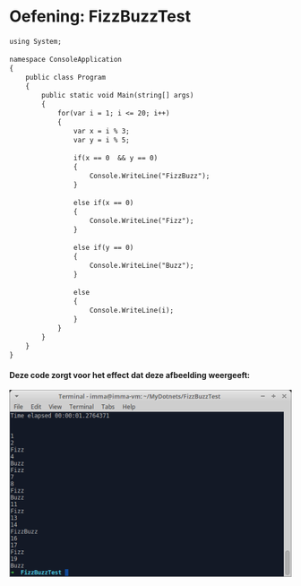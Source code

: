 # Oefening: FizzBuzzTest

```
using System;

namespace ConsoleApplication
{
    public class Program
    {
        public static void Main(string[] args)
        {
            for(var i = 1; i <= 20; i++)
            {
                var x = i % 3;
                var y = i % 5;
                
                if(x == 0  && y == 0)
                {
                    Console.WriteLine("FizzBuzz");
                }

                else if(x == 0)
                {
                    Console.WriteLine("Fizz");
                }
                
                else if(y == 0)
                {
                    Console.WriteLine("Buzz");
                }
                
                else 
                {
                    Console.WriteLine(i);
                }
            }
        }
    }
}
```
#### Deze code zorgt voor het effect dat deze afbeelding weergeeft:

![FizzBuzzTest](LinuxFizzBuzzTest/1.png)
